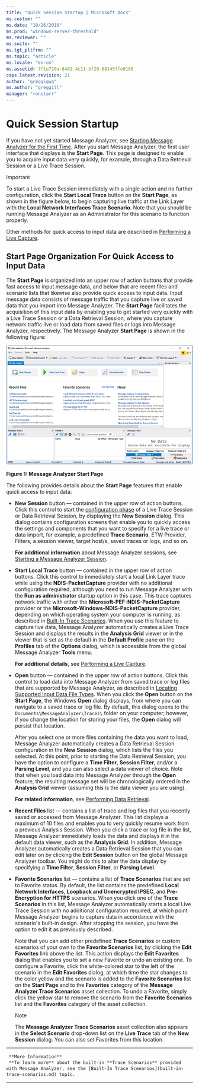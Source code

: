 ```yaml
---
title: "Quick Session Startup | Microsoft Docs"
ms.custom: ""
ms.date: "10/26/2016"
ms.prod: "windows-server-threshold"
ms.reviewer: ""
ms.suite: ""
ms.tgt_pltfrm: ""
ms.topic: "article"
ms.locale: "en-us"
ms.assetid: 7f1e720a-6481-4c11-bf20-88145ffe0186
caps.latest.revision: 21
author: "greggigwg"
ms.author: "greggill"
manager: "ronstarr"
---
```

# Quick Session Startup
If you have not yet started Message Analyzer, see [Starting Message Analyzer for the First Time](installing-and-upgrading-message-analyzer.md#BKMK_StartingMAFirstTime). After you start Message Analyzer, the first user interface that displays is the **Start Page**. This page is designed to enable you to acquire input data very quickly, for example, through a Data Retrieval Session or a Live Trace Session.  
  
> [!IMPORTANT]
>  To start a Live Trace Session immediately with a single action and no further configuration, click the **Start Local Trace** button on the **Start Page**, as shown in the figure below, to begin capturing live traffic at the Link Layer with the **Local Network Interfaces Trace Scenario**. Note that you should be running Message Analyzer as an Administrator for this scenario to function properly.  
  
 Other methods for quick access to input data are described in [Performing a Live Capture](performing-a-live-capture.md).  
  
## Start Page Organization For Quick Access to Input Data  
 The **Start Page** is organized into an upper row of action buttons that provide fast access to input message data, and below that are recent files and scenario lists that likewise also provide quick access to input data. Input message data consists of message traffic that you capture live or saved data that you import into Message Analyzer. The **Start Page** facilitates the acquisition of this input data by enabling you to get started very quickly with a Live Trace Session or a Data Retrieval Session, where you capture network traffic live or load data from saved files or logs into Message Analyzer, respectively. The Message Analyzer **Start Page** is shown in the following figure:  
  
 ![Message Analyzer Start Page](media/fig01-message-analyzer-start-page.png "Fig01-Message Analyzer Start Page")  
  
 **Figure 1:  Message Analyzer Start Page**  
  
 The following provides  details about the **Start Page** features that enable quick access to input data:  
  
-   **New Session** button — contained in the upper row of action buttons. Click this control to start the [configuration phase](configuring-a-live-trace-session.md) of a Live Trace Session or Data Retrieval Session, by displaying the **New Session** dialog. This dialog contains configuration screens that enable you to quickly access the settings and components that you want to specify for a live trace or data import, for example, a predefined **Trace Scenario**, ETW Provider, Filters, a session viewer, target host/s, saved traces or logs, and so on.  
  
     **For additional information** about Message Analyzer sessions, see [Starting a Message Analyzer Session](starting-a-message-analyzer-session.md).  
  
-   **Start Local Trace** button — contained in the upper row of action buttons. Click this control to immediately start a local Link Layer trace while using the **NDIS-PacketCapture** provider with no additional configuration required, although you need to run Message Analyzer with the **Run as administrator** startup option in this case. This trace captures network traffic with either the **Microsoft-PEF-NDIS-PacketCapture** provider or the **Microsoft-Windows-NDIS-PacketCapture** provider, depending on which operating system your computer is running, as described in [Built-In Trace Scenarios](built-in-trace-scenarios.md). When you use this feature to capture live data, Message Analyzer automatically creates a Live Trace Session and displays the results in the **Analysis Grid** viewer or in the viewer that is set as the default in the **Default Profile** pane on the **Profiles** tab of the **Options** dialog, which is accessible from the global Message Analyzer **Tools** menu.  
  
     **For additional details**, see [Performing a Live Capture](performing-a-live-capture.md).  
  
-   **Open** button — contained in the upper row of action buttons. Click this control to load data into Message Analyzer from saved trace or log files that are supported by Message Analyzer, as described in [Locating Supported Input Data File Types](locating-supported-input-data-file-types.md). When you click the **Open** button on the **Start Page**, the Windows **Open** dialog displays, from where you can navigate to a saved trace or log file. By default, this dialog opens to the `Documents\MessageAnalyzer\Traces\` folder on your computer; however, if you change the location for storing your files, the **Open** dialog will persist that location.  
  
     After you select one or more files containing the data you want to load, Message Analyzer automatically creates a Data Retrieval Session configuration in the **New Session** dialog, which lists the files you selected. At this point, prior to starting the Data Retrieval Session, you have the option to configure a **Time Filter**, **Session Filter**, and/or a **Parsing Level**, and you can also select a data viewer of choice. Note that when you load data into Message Analyzer through the **Open** feature, the resulting message set will be chronologically ordered in the **Analysis Grid** viewer (assuming this is the data viewer you are using).  
  
     **For related information**, see [Performing Data Retrieval](performing-data-retrieval.md).  
  
-   **Recent Files** list — contains a list of trace and log files that you recently saved or accessed from Message Analyzer. This list displays a maximum of 10 files and enables you to very quickly resume work from a previous Analysis Session. When you click a trace or log file in the list, Message Analyzer immediately loads the data and displays it in the default data viewer, such as the **Analysis Grid**. In addition, Message Analyzer automatically creates a Data Retrieval Session that you can edit later on by clicking the **Edit Session** button on the global Message Analyzer toolbar. You might do this to alter the data display by specifying a **Time Filter**, **Session Filter**, or **Parsing Level**.  
  
-   **Favorite Scenarios** list — contains a list of **Trace Scenarios** that are set to Favorite status. By default, the list contains the predefined **Local Network Interfaces**, **Loopback and Unencrypted IPSEC**, and **Pre-Encryption for HTTPS**  scenarios. When you click one of the **Trace Scenarios** in this list, Message Analyzer automatically starts a local Live Trace Session with no additional configuration required, at which point Message Analyzer begins to capture data in accordance with the scenario's built-in design. After stopping the session, you have the option to edit it as previously described.  
  
     Note that you can add other predefined **Trace Scenarios** or custom scenarios of your own to the **Favorite Scenarios** list, by clicking the **Edit Favorites** link above the list. This action displays the **Edit Favorites** dialog that enables you to set a new Favorite or undo an existing one. To configure a Favorite, click the white-colored star to the left of the scenario in the **Edit Favorites** dialog, at which time the star changes to the color yellow and the scenario is added to the **Favorite Scenarios** list on the **Start Page** and to the **Favorites** category of the **Message Analyzer Trace Scenarios** asset collection. To undo a Favorite, simply click the yellow star to remove the scenario from the **Favorite Scenarios** list and the **Favorites** category of the asset collection.  
  
    > [!NOTE]
    >  The **Message Analyzer Trace Scenarios** asset collection also appears in the **Select Scenario** drop-down list on the **Live Trace** tab of the **New Session** dialog. You can also set Favorites from this location.  
  
   ---  
  
     **More Information**   
     **To learn more** about the built-in **Trace Scenarios** provided with Message Analyzer, see the [Built-In Trace Scenarios](built-in-trace-scenarios.md) topic.  
  ---